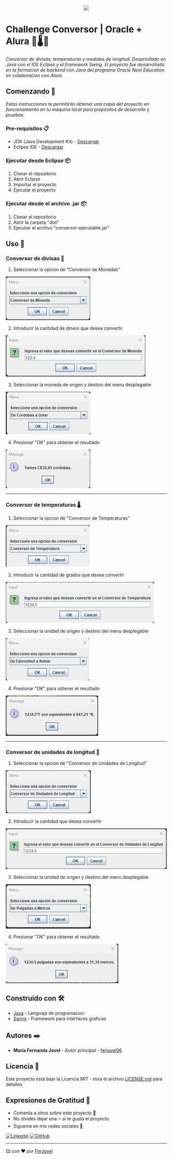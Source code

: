 <div align="center">
    <img src="https://raw.githubusercontent.com/patrickwebsdev/Encriptador-Oracle-Alura/master/img/one.png" width="200"/>
</div>

# Challenge Conversor | Oracle + Alura 💱🌡️📏
_Conversor de divisas, temperaturas y medidas de longitud. Desarrollado en Java con el IDE Eclipse y el framework Swing. El proyecto fue desarrollado en la formacion de backend con Java del programa Oracle Next Education en colaboracion con Alura._

## Comenzando 🚀
_Estas instrucciones te permitirán obtener una copia del proyecto en funcionamiento en tu máquina local para propósitos de desarrollo y pruebas._

### Pre-requisitos 📋
* JDK (Java Development Kit) - [Descargar](https://www.oracle.com/java/technologies/javase-downloads.html)
* Eclipse IDE - [Descargar](https://www.eclipse.org/downloads/)

### Ejecutar desde Eclipse 📦
1. Clonar el repositorio
2. Abrir Eclipse
3. Importar el proyecto
4. Ejecutar el proyecto

### Ejecutar desde el archivo .jar 📦
1. Clonar el repositorio
2. Abrir la carpeta "dist"
3. Ejecutar el archivo "conversor-ejecutable.jar"

## Uso 📌
### Conversor de divisas 💱
1. Seleccionar la opcion de "Conversor de Monedas"
<div>
    <img src="capturas/divisas1.png">
</div>

2. Introducir la cantidad de dinero que desea convertir
<div>
    <img src="capturas/divisas2.png">
</div>

3. Seleccionar la moneda de origen y destino del menu desplegable
<div>
    <img src="capturas/divisas3.png">
</div>

4. Presionar "OK" para obtener el resultado
<div>
    <img src="capturas/divisas4.png">
</div>

---

### Conversor de temperaturas 🌡️
1. Seleccionar la opcion de "Conversor de Temperaturas"
<div>
    <img src="capturas/temperatura1.png">
</div>

2. Introducir la cantidad de grados que desea convertir
<div>
    <img src="capturas/temperatura2.png">
</div>

3. Seleccionar la unidad de origen y destino del menu desplegable
<div>
    <img src="capturas/temperatura3.png">
</div>

4. Presionar "OK" para obtener el resultado
<div>
    <img src="capturas/temperatura4.png">
</div>

---

### Conversor de unidades de longitud 📏
1. Seleccionar la opcion de "Conversor de Unidades de Longitud"
<div>
    <img src="capturas/longitud1.png">
</div>

2. Introducir la cantidad que desea convertir
<div>
    <img src="capturas/longitud2.png">
</div>

3. Seleccionar la unidad de origen y destino del menu desplegable
<div>
    <img src="capturas/longitud3.png">
</div>

4. Presionar "OK" para obtener el resultado
<div>
    <img src="capturas/longitud4.png">
</div>

## Construido con 🛠️
* [Java](https://www.java.com/es/) - Lenguaje de programacion
* [Swing](https://docs.oracle.com/javase/7/docs/api/javax/swing/package-summary.html) - Framework para interfaces graficas

## Autores ✒️
* **María Fernanda Jovel** - _Autor principal_ - [ferjovel06](https://github.com/ferjovel06)

## Licencia 📄
Este proyecto está bajo la Licencia MIT - mira el archivo [LICENSE.md](LICENSE.md) para detalles

## Expresiones de Gratitud 🎁
* Comenta a otros sobre este proyecto 📢
* No olvides dejar una ⭐️ si te gusta el proyecto
* Sigueme en mis redes sociales 📌

[![Linkedin](https://img.shields.io/badge/Linkedin-0072b1?logo=linkedin&logoColor=white&style=for-the-badge)](https://www.linkedin.com/in/maria-fernanda-jovel/)
[![GitHub](https://img.shields.io/badge/ferjovel-black?logo=github&logoColor=FFFFFF&style=for-the-badge)](https://github.com/ferjovel06)

---
⌨️ con ❤️ por [FerJovel](https://github.com/ferjovel06)